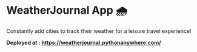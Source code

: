 # WeatherJournal App 🌧️

Constantly add cities to track their weather for a leisure travel experience!

**Deployed at : https://weatherjournal.pythonanywhere.com/**
